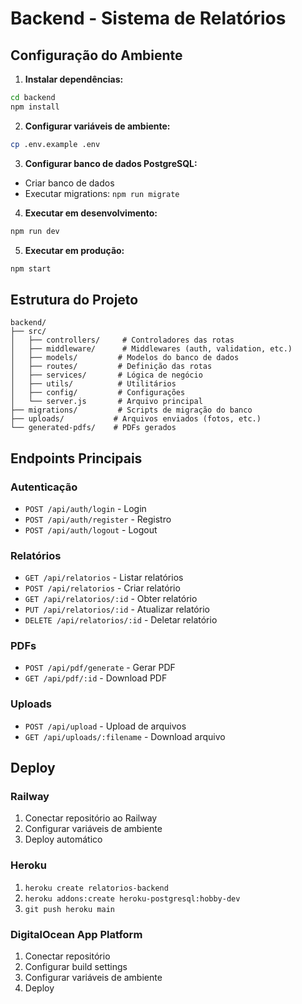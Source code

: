 # Backend - Sistema de Relatórios

## Configuração do Ambiente

1. **Instalar dependências:**
```bash
cd backend
npm install
```

2. **Configurar variáveis de ambiente:**
```bash
cp .env.example .env
```

3. **Configurar banco de dados PostgreSQL:**
- Criar banco de dados
- Executar migrations: `npm run migrate`

4. **Executar em desenvolvimento:**
```bash
npm run dev
```

5. **Executar em produção:**
```bash
npm start
```

## Estrutura do Projeto

```
backend/
├── src/
│   ├── controllers/     # Controladores das rotas
│   ├── middleware/      # Middlewares (auth, validation, etc.)
│   ├── models/         # Modelos do banco de dados
│   ├── routes/         # Definição das rotas
│   ├── services/       # Lógica de negócio
│   ├── utils/          # Utilitários
│   ├── config/         # Configurações
│   └── server.js       # Arquivo principal
├── migrations/         # Scripts de migração do banco
├── uploads/           # Arquivos enviados (fotos, etc.)
└── generated-pdfs/    # PDFs gerados
```

## Endpoints Principais

### Autenticação
- `POST /api/auth/login` - Login
- `POST /api/auth/register` - Registro
- `POST /api/auth/logout` - Logout

### Relatórios
- `GET /api/relatorios` - Listar relatórios
- `POST /api/relatorios` - Criar relatório
- `GET /api/relatorios/:id` - Obter relatório
- `PUT /api/relatorios/:id` - Atualizar relatório
- `DELETE /api/relatorios/:id` - Deletar relatório

### PDFs
- `POST /api/pdf/generate` - Gerar PDF
- `GET /api/pdf/:id` - Download PDF

### Uploads
- `POST /api/upload` - Upload de arquivos
- `GET /api/uploads/:filename` - Download arquivo

## Deploy

### Railway
1. Conectar repositório ao Railway
2. Configurar variáveis de ambiente
3. Deploy automático

### Heroku
1. `heroku create relatorios-backend`
2. `heroku addons:create heroku-postgresql:hobby-dev`
3. `git push heroku main`

### DigitalOcean App Platform
1. Conectar repositório
2. Configurar build settings
3. Configurar variáveis de ambiente
4. Deploy

